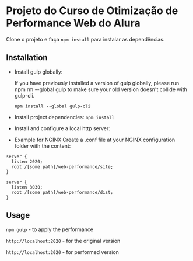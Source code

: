 # Projeto do Curso de Otimização de Performance Web do Alura

Clone o projeto e faça `npm install` para instalar as dependências.

## Installation
* Install gulp globally:

  If you have previously installed a version of gulp globally, please run npm rm --global gulp to make sure your old version doesn't collide with gulp-cli.

  `npm install --global gulp-cli`

* Install project dependencies:
  `npm install`

* Install and configure a local http server:

 * Example for NGINX
  Create a .conf file at your NGINX configuration folder with the content:
  ```
  server {
    listen 2020;
    root /[some path]/web-performance/site;
  }

  server {
    listen 3030;
    root /[some path]/web-performance/dist;
  }
  ```

## Usage
`npm gulp` - to apply the performance

`http://localhost:2020` - for the original version

`http://localhost:2020` - for performed version
